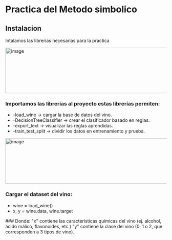 
# Practica del Metodo simbolico

## Instalacion
Intalamos las librerias necesarias para la practica 

<img width="675" height="142" alt="image" src="https://github.com/user-attachments/assets/57c0a391-650b-4ae1-9e48-ec76ab9c55b6" />

### Importamos las librerias al proyecto estas librerías permiten:
<ul>
 <li> -load_wine → cargar la base de datos del vino. </li>
 <li>-DecisionTreeClassifier → crear el clasificador basado en reglas. </li>
 <li> -export_text → visualizar las reglas aprendidas. </li>
  <li> -train_test_split → dividir los datos en entrenamiento y prueba. </li>
</ul>
<img width="675" height="142" alt="image" src="https://github.com/user-attachments/assets/b6c11f76-3f9d-4792-8eaa-b3e47f2f1982" />

### Cargar el dataset del vino:
<ul>
<li> wine = load_wine() </li>
<li> x, y = wine.data, wine.target </li>
</ul>
### Donde:
 "x" contiene las características químicas del vino (ej. alcohol, ácido málico, flavonoides, etc.) 
"y" contiene la clase del vino (0, 1 o 2, que corresponden a 3 tipos de vino). 






